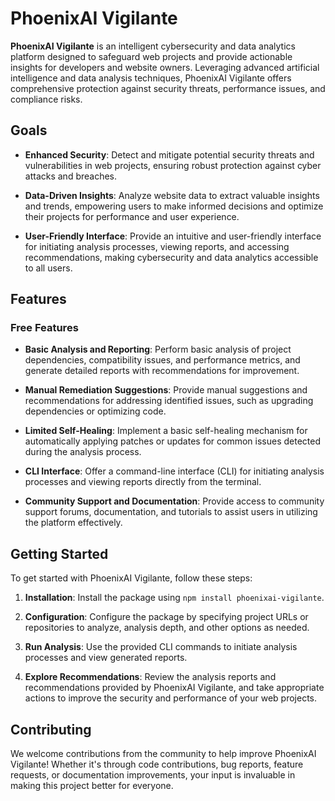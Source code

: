 # PhoenixAI Vigilante

<!-- ![PhoenixAI Vigilante Logo](link_to_logo) -->

**PhoenixAI Vigilante** is an intelligent cybersecurity and data analytics platform designed to safeguard web projects and provide actionable insights for developers and website owners. Leveraging advanced artificial intelligence and data analysis techniques, PhoenixAI Vigilante offers comprehensive protection against security threats, performance issues, and compliance risks.

## Goals

- **Enhanced Security**: Detect and mitigate potential security threats and vulnerabilities in web projects, ensuring robust protection against cyber attacks and breaches.
  
- **Data-Driven Insights**: Analyze website data to extract valuable insights and trends, empowering users to make informed decisions and optimize their projects for performance and user experience.
  
- **User-Friendly Interface**: Provide an intuitive and user-friendly interface for initiating analysis processes, viewing reports, and accessing recommendations, making cybersecurity and data analytics accessible to all users.

## Features

### Free Features

- **Basic Analysis and Reporting**: Perform basic analysis of project dependencies, compatibility issues, and performance metrics, and generate detailed reports with recommendations for improvement.
  
- **Manual Remediation Suggestions**: Provide manual suggestions and recommendations for addressing identified issues, such as upgrading dependencies or optimizing code.
  
- **Limited Self-Healing**: Implement a basic self-healing mechanism for automatically applying patches or updates for common issues detected during the analysis process.
  
- **CLI Interface**: Offer a command-line interface (CLI) for initiating analysis processes and viewing reports directly from the terminal.
  
- **Community Support and Documentation**: Provide access to community support forums, documentation, and tutorials to assist users in utilizing the platform effectively.

## Getting Started

To get started with PhoenixAI Vigilante, follow these steps:

1. **Installation**: Install the package using `npm install phoenixai-vigilante`.

2. **Configuration**: Configure the package by specifying project URLs or repositories to analyze, analysis depth, and other options as needed.

3. **Run Analysis**: Use the provided CLI commands to initiate analysis processes and view generated reports.

4. **Explore Recommendations**: Review the analysis reports and recommendations provided by PhoenixAI Vigilante, and take appropriate actions to improve the security and performance of your web projects.

## Contributing

We welcome contributions from the community to help improve PhoenixAI Vigilante! Whether it's through code contributions, bug reports, feature requests, or documentation improvements, your input is invaluable in making this project better for everyone.
